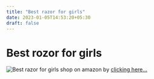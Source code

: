 ```yaml
---
title: "Best razor for girls"
date: 2023-01-05T14:53:20+05:30
draft: false
---
```


# Best rozor for girls


![Best razor for girls](/image/razor.jpg)
shop on amazon by [clicking here...](https://amzn.to/3weGYLQ)



